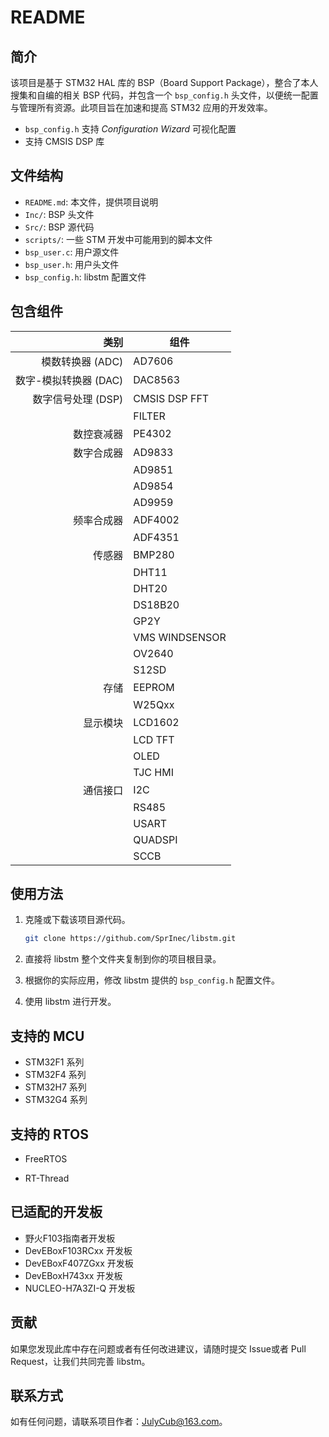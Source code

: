 # README

## 简介

该项目是基于 STM32 HAL 库的 BSP（Board Support Package），整合了本人搜集和自编的相关 BSP 代码，并包含一个 `bsp_config.h` 头文件，以便统一配置与管理所有资源。此项目旨在加速和提高 STM32 应用的开发效率。

- `bsp_config.h` 支持 *Configuration Wizard* 可视化配置
- 支持 CMSIS DSP 库

## 文件结构

- `README.md`: 本文件，提供项目说明
- `Inc/`: BSP 头文件
- `Src/`: BSP 源代码
- `scripts/`: 一些 STM 开发中可能用到的脚本文件
- `bsp_user.c`:  用户源文件
- `bsp_user.h`:  用户头文件
- `bsp_config.h`:  libstm 配置文件

## 包含组件

|                  类别 | 组件           |
| --------------------: | -------------- |
|      模数转换器 (ADC) | AD7606         |
| 数字-模拟转换器 (DAC) | DAC8563        |
|    数字信号处理 (DSP) | CMSIS DSP FFT  |
|                       | FILTER         |
|            数控衰减器 | PE4302         |
|            数字合成器 | AD9833         |
|                       | AD9851         |
|                       | AD9854         |
|                       | AD9959         |
|            频率合成器 | ADF4002        |
|                       | ADF4351        |
|                传感器 | BMP280         |
|                       | DHT11          |
|                       | DHT20          |
|                       | DS18B20        |
|                       | GP2Y           |
|                       | VMS WINDSENSOR |
|                       | OV2640         |
|                       | S12SD          |
|                  存储 | EEPROM         |
|                       | W25Qxx         |
|              显示模块 | LCD1602        |
|                       | LCD TFT        |
|                       | OLED           |
|                       | TJC HMI        |
|              通信接口 | I2C            |
|                       | RS485          |
|                       | USART          |
|                       | QUADSPI        |
|                       | SCCB           |

## 使用方法

1. 克隆或下载该项目源代码。

    ```bash
    git clone https://github.com/SprInec/libstm.git
    ```

2. 直接将 libstm 整个文件夹复制到你的项目根目录。

3. 根据你的实际应用，修改 libstm 提供的 `bsp_config.h` 配置文件。

4. 使用 libstm 进行开发。

## 支持的 MCU

-   STM32F1 系列
-   STM32F4 系列
-   STM32H7 系列
-   STM32G4 系列

## 支持的 RTOS

- FreeRTOS

- RT-Thread

## 已适配的开发板

-   野火F103指南者开发板
-   DevEBoxF103RCxx 开发板
-   DevEBoxF407ZGxx 开发板
-   DevEBoxH743xx 开发板
-   NUCLEO-H7A3ZI-Q 开发板

## 贡献

如果您发现此库中存在问题或者有任何改进建议，请随时提交 Issue或者 Pull Request，让我们共同完善 libstm。

## 联系方式

如有任何问题，请联系项目作者：JulyCub@163.com。
